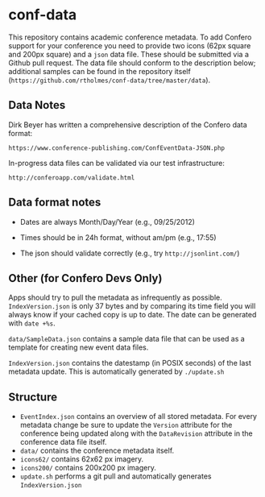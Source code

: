 conf-data
=========

This repository contains academic conference metadata. To add Confero support for your conference you need to provide two icons (62px square and 200px square) and a ```json``` data file. These should be submitted via a Github pull request. The data file should conform to the description below; additional samples can be found in the repository itself (```https://github.com/rtholmes/conf-data/tree/master/data```).

Data Notes
----------

Dirk Beyer has written a comprehensive description of the Confero data format:

``https://www.conference-publishing.com/ConfEventData-JSON.php``

In-progress data files can be validated via our test infrastructure:

``http://conferoapp.com/validate.html``

Data format notes
------

* Dates are always Month/Day/Year (e.g., 09/25/2012)

* Times should be in 24h format, without am/pm (e.g., 17:55)

* The json should validate correctly (e.g., try ```http://jsonlint.com/```)


Other (for Confero Devs Only)
--------------------------------------------------

Apps should try to pull the metadata as infrequently as possible. ``IndexVersion.json`` is only 37 bytes and by comparing its time field you will always know if your cached copy is up to date. The date can be generated with ``date +%s``.

``data/SampleData.json`` contains a sample data file that can be used as a template for creating new event data files.

``IndexVersion.json`` contains the datestamp (in POSIX seconds) of the last metadata update. This is automatically generated by ``./update.sh``

Structure
---------

* ``EventIndex.json`` contains an overview of all stored metadata. For every metadata change be sure to update the ``Version`` attribute for the conference being updated along with the ``DataRevision`` attribute in the conference data file itself.
* ``data/`` contains the conference metadata itself.
* ``icons62/`` contains 62x62 px imagery.
* ``icons200/`` contains 200x200 px imagery.
* ``update.sh`` performs a git pull and automatically generates ``IndexVersion.json``



